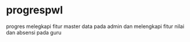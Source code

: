 # progrespwl
progres melegkapi fitur master data pada admin dan melengkapi fitur nilai dan absensi pada guru
